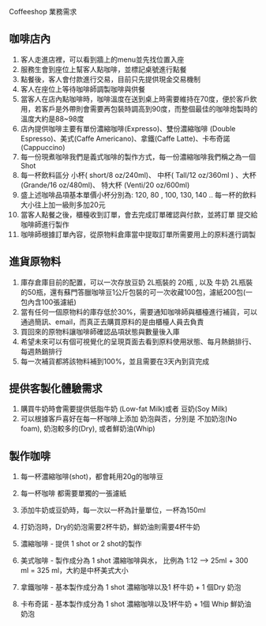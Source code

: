 Coffeeshop 業務需求



## 咖啡店內

1. 客人走進店裡，可以看到牆上的menu並先找位置入座
2. 服務生會到座位上幫客人點咖啡，並標記桌號進行點餐
3. 點餐後，客人會付款進行交易，目前只先提供現金交易機制
4. 客人在座位上等待咖啡師調製咖啡與供餐
5. 當客人在店內點咖啡時，咖啡溫度在送到桌上時需要維持在70度，便於客戶飲用，若客戶是外帶則會需要再包裝時調高到90度，而整個最佳的咖啡炮製時的溫度大約是88~98度
6. 店內提供咖啡主要有單份濃縮咖啡(Expresso)、雙份濃縮咖啡 (Double Espresso)、美式(Caffe Americano)、拿鐵(Caffe Latte)、卡布奇諾(Cappuccino)
7. 每一份現煮咖啡我們是義式咖啡的製作方式，每一份濃縮咖啡我們稱之為一個 Shot
8. 每一杯飲料區分 小杯( short/8 oz/240ml)、 中杯( Tall/12 oz/360ml ) 、大杯 (Grande/16 oz/480ml)、 特大杯 (Venti/20 oz/600ml)
9. 盛上述咖啡品項基本單價小杯分別為: 120, 80 , 100, 130, 140 .. 每一杯的飲料大小往上加一級則多加20元
10. 當客人點餐之後，櫃檯收到訂單，會去完成訂單確認與付款，並將訂單 提交給咖啡師進行製作
11. 咖啡師根據訂單內容，從原物料倉庫當中提取訂單所需要用上的原料進行調製

## 進貨原物料

1. 庫存倉庫目前的配置，可以一次存放豆奶 2L瓶裝的 20瓶 , 以及 牛奶 2L瓶裝的50瓶，還有蘇門答臘咖啡豆1公斤包裝的可一次收藏100包，濾紙200包(一包內含100張濾紙)
2. 當有任何一個原物料的庫存低於30%，需要通知咖啡師與櫃檯進行補貨，可以通過簡訊、email，而真正去購買原料的是由櫃檯人員去負責
3. 買回來的原物料讓咖啡師確認品項狀態與數量後入庫
4. 希望未來可以有個可視覺化的呈現頁面去看到原料使用狀態、每月熱銷排行、每週熱銷排行
5. 每一次補貨都將該物料補到100%，並且需要在3天內到貨完成


## 提供客製化體驗需求

1. 購買牛奶時會需要提供低脂牛奶 (Low-fat Milk)或者 豆奶(Soy Milk)
2. 可以根據客戶喜好在每一杯咖啡上添加 奶泡與否，分別是 不加奶泡(No foam), 奶泡較多的(Dry), 或者鮮奶油(Whip)

## 製作咖啡

1. 每一杯濃縮咖啡(shot)，都會耗用20g的咖啡豆

2. 每一杯咖啡 都需要單獨的一張濾紙

3. 添加牛奶或豆奶時，每一次以一杯為計量單位，一杯為150ml

4. 打奶泡時，Dry的奶泡需要2杯牛奶，鮮奶油則需要4杯牛奶

5. 濃縮咖啡 - 提供 1 shot or 2 shot的製作

6. 美式咖啡 - 製作成分為 1 shot 濃縮咖啡與水， 比例為 1:12  --> 25ml + 300 ml = 325 ml，大約是中杯美式大小

7. 拿鐵咖啡 - 基本製作成分為 1 shot 濃縮咖啡以及1 杯牛奶 + 1  個Dry 奶泡

8. 卡布奇諾 - 基本製作成分為 1 shot 濃縮咖啡以及1杯牛奶 + 1個 Whip 鮮奶油奶泡

   
